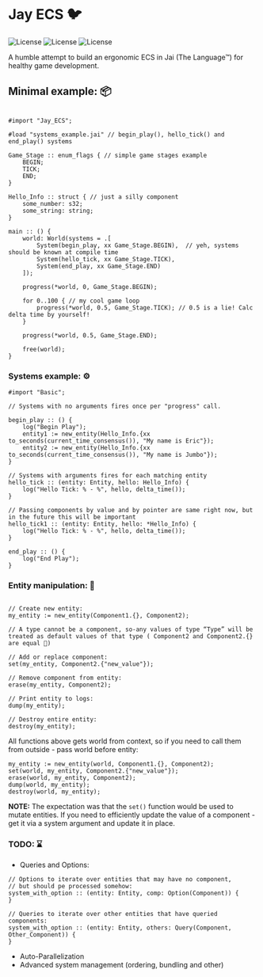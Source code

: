 
# Jay ECS 🐦

![License](https://img.shields.io/badge/lang-JAI-orange.svg) ![License](https://img.shields.io/badge/license-Apache_2.0-blue.svg) ![License](https://img.shields.io/badge/badges-included-green.svg)

A humble attempt to build an ergonomic ECS in Jai (The Language™) for healthy game development. 

## Minimal example: 📦

```odin

#import "Jay_ECS";

#load "systems_example.jai" // begin_play(), hello_tick() and end_play() systems

Game_Stage :: enum_flags { // simple game stages example
    BEGIN;
    TICK;
    END;
}

Hello_Info :: struct { // just a silly component
    some_number: s32;
    some_string: string;
}

main :: () {
    world: World(systems = .[
        System(begin_play, xx Game_Stage.BEGIN),  // yeh, systems should be known at compile time
        System(hello_tick, xx Game_Stage.TICK),
        System(end_play, xx Game_Stage.END)
    ]);

    progress(*world, 0, Game_Stage.BEGIN);

    for 0..100 { // my cool game loop
        progress(*world, 0.5, Game_Stage.TICK); // 0.5 is a lie! Calc delta time by yourself! 
    }

    progress(*world, 0.5, Game_Stage.END);

    free(world);
}

```

### Systems example: ⚙️
```odin
#import "Basic";

// Systems with no arguments fires once per "progress" call.

begin_play :: () {
    log("Begin Play");
    entity1 := new_entity(Hello_Info.{xx to_seconds(current_time_consensus()), "My name is Eric"});
    entity2 := new_entity(Hello_Info.{xx to_seconds(current_time_consensus()), "My name is Jumbo"});
}

// Systems with arguments fires for each matching entity 
hello_tick :: (entity: Entity, hello: Hello_Info) {
    log("Hello Tick: % - %", hello, delta_time());
}

// Passing components by value and by pointer are same right now, but in the future this will be important
hello_tick1 :: (entity: Entity, hello: *Hello_Info) {
    log("Hello Tick: % - %", hello, delta_time());
}

end_play :: () {
    log("End Play");
}
```


### Entity manipulation: 🔬
```odin

// Create new entity:
my_entity := new_entity(Component1.{}, Component2); 

// A type cannot be a component, so-any values of type “Type” will be treated as default values of that type ( Component2 and Component2.{} are equal 🤪) 

// Add or replace component:
set(my_entity, Component2.{"new_value"});

// Remove component from entity:
erase(my_entity, Component2);

// Print entity to logs:
dump(my_entity);

// Destroy entire entity:
destroy(my_entity);

```

All functions above gets world from context, so if you need to call them from outside - pass world before entity:
```odin
my_entity := new_entity(world, Component1.{}, Component2);
set(world, my_entity, Component2.{"new_value"});
erase(world, my_entity, Component2);
dump(world, my_entity);
destroy(world, my_entity);
```

**NOTE:** The expectation was that the `set()` function would be used to mutate entities. If you need to efficiently update the value of a component - get it via a system argument and update it in place.

### TODO: ⌛

 - Queries and Options:
 ```odin
 // Options to iterate over entities that may have no component, 
 // but should pe processed somehow:
 system_with_option :: (entity: Entity, comp: Option(Component)) {
 }
 
 // Queries to iterate over other entities that have queried components:
 system_with_option :: (entity: Entity, others: Query(Component, Other_Component)) {
 }
 ```
 - Auto-Parallelization
 - Advanced system management (ordering, bundling and other) 
